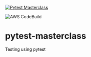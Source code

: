 [![Pytest Masterclass](https://github.com/tonythanuvelil/pytest-masterclass/actions/workflows/main.yml/badge.svg?branch=main)](https://github.com/tonythanuvelil/pytest-masterclass/actions/workflows/main.yml)

![AWS CodeBuild](https://codebuild.ap-south-1.amazonaws.com/badges?uuid=eyJlbmNyeXB0ZWREYXRhIjoiRnFPdlYvbWx4cXYrelViaHBzdUpMUjZpOEtaWWFZRHpQRlpPZXFxUW9OVFM0L0VFT0R2aTl5Mnd2TGo0aFhZdzZxL2F3YjJ0Nm9Va0JUdU1EZlIzSTBVPSIsIml2UGFyYW1ldGVyU3BlYyI6Imo3MjRuTW1YaEpuVUNoUmwiLCJtYXRlcmlhbFNldFNlcmlhbCI6Mn0%3D&branch=main)

# pytest-masterclass
Testing using pytest
